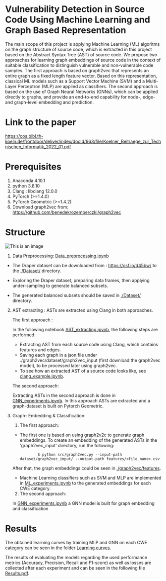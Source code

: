 # Vulnerability Detection in Source Code Using Machine Learning and Graph Based Representation

The main scope of this project is applying Machine Learning (ML) algoritms on the graph structure of source code, which is extracted in this project based on the Abstract Syntax Tree (AST) of source code. We propose two approaches for learning graph embeddings of source code in the context of suitable classification to distinguish vulnerable and non-vulnerable code samples. The first approach is based on graph2vec that represents an entire graph as a fixed length feature vector. Based on this representation, classical ML models such as a Support Vector Machine (SVM) and a Multi-Layer Perceptron (MLP) are applied as classifiers.  The second approach is based on the use of Graph Neural Networks (GNNs), which can be applied directly to graphs, and provide an end-to-end capability for node-, edge- and graph-level embedding and prediction.

# Link to the paper
https://cos.bibl.th-koeln.de/frontdoor/deliver/index/docId/963/file/Koelner_Beitraege_zur_Technischen_Informatik_2022_01.pdf

# Prerequisites
1. Anaconda 4.10.1
2. python 3.8.10
3. Clang : libclang 12.0.0 
4. PyTorch (>=1.4.0)
5. PyTorch Geometric (>=1.4.2)
6. Download graph2vec from: https://github.com/benedekrozemberczki/graph2vec


# Structure
![This is an image](https://github.com/ferasalnaem/Master-thesis/blob/main/ProjectPipeline.png)
         
1) Data Preprocessing: [Data_preprocessing.ipynb](https://github.com/ferasalnaem/Master-thesis/blob/main/Data_preprocessing.ipynb)

* The Draper dataset can be downloaded from : https://osf.io/d45bw/ to the [./Dataset/](https://github.com/ferasalnaem/Master-thesis/tree/main/Dataset) directory.

* Exploring the Draper dataset, preparing data frames, then applying under-sampling to generate balanced subsets.

* The generated balanced subsets should be saved in [./Dataset/](https://github.com/ferasalnaem/Master-thesis/tree/main/Dataset) directory.

2) AST extracting : 
ASTs are extracted using Clang in both approaches.

   The first approach :

    In the following notebook [AST_extracting.ipynb](https://github.com/ferasalnaem/Master-thesis/blob/main/AST_extracting.ipynb), the following steps are performed:
    * Extracting AST from each source code using Clang, which contains features and edges. 
    * Saving each graph in a json file under ./graph2vec/dataset/graph2vec_input (first download the graph2vec model), to be processed later using graph2vec.
    * To see how an extracted AST of a source code looks like, see [clang_example.ipynb](https://github.com/ferasalnaem/Master-thesis/blob/main/clang_example.ipynb).

   The second approach:

    Extracting ASTs in the second approach is done in [GNN_experiments.ipynb](https://github.com/ferasalnaem/Master-thesis/blob/main/GNN_experiments.ipynb).
    In this approach ASTs are extracted and a graph-dataset is built on Pytorch Geometric.

3) Graph- Embedding & Classification: 

   1. The first approach:
    - The first one is based on using graph2v2c to generate graph embeddings. 
    To create an embedding of the generated ASTs in the 'graph2vec_input' directory, run the following:
    
                  $ python src/graph2vec.py --input-path dataset/graph2vec_input/ --output-path features/<file_name>.csv
    
     After that, the graph embeddings could be seen in [./graph2vec/features](https://github.com/ferasalnaem/Master-thesis/tree/main/graph2vec/features).

    - Machine Learning classifiers such as SVM and MLP are implemented in [ML_experiments.ipynb](https://github.com/ferasalnaem/Master-thesis/blob/main/ML_experiments.ipynb) to the generated embeddings for each CWE category.

   2. The second approach:

    In [GNN_experiments.ipynb](https://github.com/ferasalnaem/Master-thesis/blob/main/GNN_experiments.ipynb) a GNN model is built for graph embedding and classification


# Results
The obtained learning curves by training MLP and GNN on each CWE category can be seen in the folder [Learning curves](https://github.com/ferasalnaem/Master-thesis/tree/main/Learning%20curves).

The results of evaluating the models regarding the used performance metrics (Accuracy, Precision, Recall and F1-score) as well as losses are collected after each experiment and can be seen in the following file [Results.pdf](https://github.com/ferasalnaem/Master-thesis/blob/main/Results.pdf).
